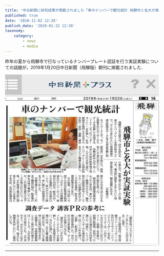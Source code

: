 ```yaml
---
title: '中日新聞に研究成果が掲載されました「車のナンバーで観光統計 飛騨市と名大が実証実験」'
published: true
date: '2018-11-02 12:38'
publish_date: '2019-01-22 12:38'
taxonomy:
    category:
        - news
        - media
---
```


昨年の夏から飛騨市で行なっているナンバープレート認証を行う実証実験についての話題が，2019年1月20日中日新聞（飛騨版）朝刊に掲載されました．

![](190122-50599609_2078337968876359_8172657353594765312_n.jpg)

---
